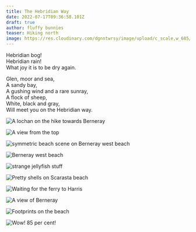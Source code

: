 ```yaml
---
title: The Hebridian Way
date: 2022-07-17T09:36:58.101Z
draft: true
author: fluffy bunnies
teaser: Hiking north
image: https://res.cloudinary.com/dgnntwrsy/image/upload/c_scale,w_685/v1658053124/IMG_20220629_112646_pt55pl.jpg
---
```

Hebridian bog!\
Hebridian rain!\
What joy it is to be dry again.

Glen, moor and sea,\
A sandy bay,\
A gushing wind and a rare sunray,\
A flock of sheep,\
White, black and gray,\
Will meet you on the Hebridian way.

![A lochan on the hike towards Berneray](https://res.cloudinary.com/dgnntwrsy/image/upload/c_scale,w_820/v1658053123/IMG_20220629_120449_hms0p4.jpg)

![A view from the top](https://res.cloudinary.com/dgnntwrsy/image/upload/c_scale,w_775/v1658053125/IMG_20220629_120721_k5nwqn.jpg)

![symmetric beach scene on Berneray west beach](https://res.cloudinary.com/dgnntwrsy/image/upload/c_scale,w_733/v1658053125/IMG_20220629_161021_w6s6wv.jpg)

![Berneray west beach](https://res.cloudinary.com/dgnntwrsy/image/upload/c_scale,w_820/v1658053128/IMG_20220629_161029_dn96hc.jpg)

![strange jellyfish stuff](https://res.cloudinary.com/dgnntwrsy/image/upload/c_scale,w_820/v1658053129/IMG_20220629_155758_lpw3m5.jpg)

![Pretty shells on Scarasta beach](https://res.cloudinary.com/dgnntwrsy/image/upload/c_scale,w_901/v1658053150/IMG_20220630_141957857_fjpt1h.jpg)

![Waiting for the ferry to Harris](https://res.cloudinary.com/dgnntwrsy/image/upload/c_scale,w_852/v1658053152/IMG_20220630_080158159_v9ip9q.jpg)

![A view of Berneray](https://res.cloudinary.com/dgnntwrsy/image/upload/c_scale,w_787/v1658053156/IMG_20220629_104847992_nyjl3l.jpg)

![Footprints on the beach](https://res.cloudinary.com/dgnntwrsy/image/upload/c_scale,w_583/v1658053162/IMG_20220629_190248_larp6f.jpg)

![Wow! 85 per cent!](https://res.cloudinary.com/dgnntwrsy/image/upload/c_scale,w_678/v1658053172/IMG_20220701_192728_sksacf.jpg)